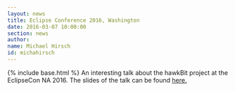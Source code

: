 ```yaml
---
layout: news
title: Eclipse Conference 2016, Washington
date: 2016-03-07 10:00:00
section: news
author:
name: Michael Hirsch
id: michahirsch
---
```

{% include base.html %}
An interesting talk about the hawkBit project at the EclipseCon NA 2016.
The slides of the talk can be found <a href="https://docs.bosch-iot-rollouts.com/slides/eclipseConNA2016.html#/" target="_blank">here.</a> 